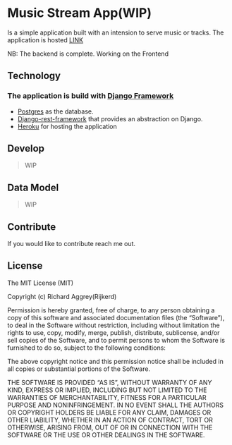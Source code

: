 # Music Stream App(WIP)

Is a simple application built with an intension to serve music or tracks. The application is hosted [LINK](https://music-stream-tz.herokuapp.com/api/v1/)

NB: The backend is complete. Working on the Frontend

## Technology

### The application is build with [Django Framework](https://docs.djangoproject.com/en/3.0/)

- [Postgres](https://www.postgresql.org) as the database.
- [Django-rest-framework](https://www.django-rest-framework.org/) that provides an abstraction on Django.
- [Heroku](https://www.heroku.com/) for hosting the application

## Develop

> WIP

## Data Model

> WIP

## Contribute

If you would like to contribute reach me out.

## License

The MIT License (MIT)

Copyright (c) Richard Aggrey(Rijkerd)

Permission is hereby granted, free of charge, to any person obtaining a copy of this software and associated documentation files (the “Software”), to deal in the Software without restriction, including without limitation the rights to use, copy, modify, merge, publish, distribute, sublicense, and/or sell copies of the Software, and to permit persons to whom the Software is furnished to do so, subject to the following conditions:

The above copyright notice and this permission notice shall be included in all copies or substantial portions of the Software.

THE SOFTWARE IS PROVIDED “AS IS”, WITHOUT WARRANTY OF ANY KIND, EXPRESS OR IMPLIED, INCLUDING BUT NOT LIMITED TO THE WARRANTIES OF MERCHANTABILITY, FITNESS FOR A PARTICULAR PURPOSE AND NONINFRINGEMENT. IN NO EVENT SHALL THE AUTHORS OR COPYRIGHT HOLDERS BE LIABLE FOR ANY CLAIM, DAMAGES OR OTHER LIABILITY, WHETHER IN AN ACTION OF CONTRACT, TORT OR OTHERWISE, ARISING FROM, OUT OF OR IN CONNECTION WITH THE SOFTWARE OR THE USE OR OTHER DEALINGS IN THE SOFTWARE.
